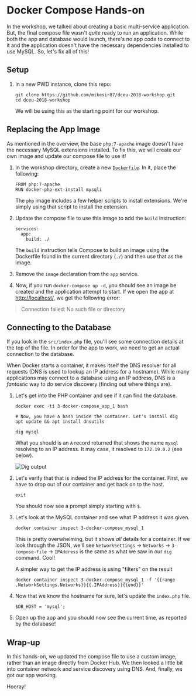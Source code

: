 # Docker Compose Hands-on

In the workshop, we talked about creating a basic multi-service application. But, the final compose file wasn't _quite_ ready to run an application. While both the app and database would launch, there's no app code to connect to it and the application doesn't have the necessary dependencies installed to use MySQL. So, let's fix all of this!

## Setup

1. In a new PWD instance, clone this repo:

    ```
    git clone https://github.com/mikesir87/dceu-2018-workshop.git
    cd dceu-2018-workshop
    ```

    We will be using this as the starting point for our workshop.

## Replacing the App Image

As mentioned in the overview, the base `php:7-apache` image doesn't have the necessary MySQL extensions installed. To fix this, we will create our own image and update our compose file to use it!

1. In the workshop directory, create a new [`Dockerfile`](./Dockerfile). In it, place the following:

    ```
    FROM php:7-apache
    RUN docker-php-ext-install mysqli
    ```

    The `php` image includes a few helper scripts to install extensions. We're simply using that script to install the extension.

2. Update the compose file to use this image to add the `build` instruction:

    ```
    services:
      app:
        build: ./
    ```

    The `build` instruction tells Compose to build an image using the Dockerfile found in the current directory (`./`) and then use that as the image.

3. Remove the `image` declaration from the `app` service.

4. Now, if you run `docker-compose up -d`, you should see an image be created and the application attempt to start. If we open the app at [http://localhost/](http://localhost), we get the following error:

> Connection failed: No such file or directory


## Connecting to the Database

If you look in the `src/index.php` file, you'll see some connection details at the top of the file. In order for the app to work, we need to get an actual connection to the database.

When Docker starts a container, it makes itself the DNS resolver for all requests (DNS is used to lookup an IP address for a hostname). While many applications may connect to a database using an IP address, DNS is a _fantastic_ way to do service discovery (finding out where things are).

1. Let's get into the PHP container and see if it can find the database.

   ```
   docker exec -ti 3-docker-compose_app_1 bash

   # Now, you have a bash inside the container. Let's install dig
   apt update && apt install dnsutils

   dig mysql
   ```

   What you should is an `A` record returned that shows the name `mysql` resolving to an IP address. It may case, it resolved to `172.19.0.2` (see below).

   ![Dig output](./images/dig-output.png)

2. Let's verify that that is indeed the IP address for the container. First, we have to drop out of our container and get back on to the host.

    ```
    exit
    ```

    You should now see a prompt simply starting with `$`.

3. Let's look at the MySQL container and see what IP address it was given.

   ```
   docker container inspect 3-docker-compose_mysql_1
   ```

   This is pretty overwhelming, but it shows _all_ details for a container. If we look through the JSON, we'll see `NetworkSettings` -> `Networks` -> `3-compose-file` -> `IPAddress` is the same as what we saw in our `dig` command. Cool!

   A simpler way to get the IP address is using "filters" on the result

   ```
   docker container inspect 3-docker-compose_mysql_1 -f '{{range .NetworkSettings.Networks}}{{.IPAddress}}{{end}}'
   ```

4. Now that we know the hostname for sure, let's update the `index.php` file.

   ```
   $DB_HOST = 'mysql';
   ```

5. Open up the app and you should now see the current time, as reported by the database!


## Wrap-up

In this hands-on, we updated the compose file to use a custom image, rather than an image directly from Docker Hub. We then looked a little bit into container network and service discovery using DNS. And, finally, we got our app working.

Hooray!
